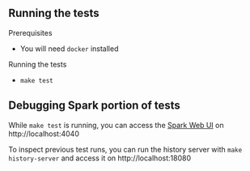 ## Running the tests

Prerequisites
  - You will need `docker` installed

Running the tests
  - `make test`

## Debugging Spark portion of tests

While `make test` is running, you can access the [Spark Web UI][spark_web_ui] on http://localhost:4040

To inspect previous test runs, you can run the history server with `make history-server` and
access it on http://localhost:18080

[spark_web_ui]: https://spark.apache.org/docs/latest/monitoring.html#web-interfaces
